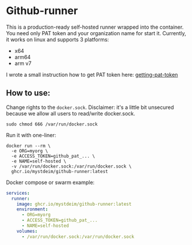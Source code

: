 # Github-runner
This is a production-ready self-hosted runner wrapped into the container.
You need only PAT token and your organization name for start it.
Currently, it works on linux and supports 3 platforms:
- x64
- arm64
- arm v7

I wrote a small instruction how to get PAT token here: [getting-pat-token](https://romanovi.dev/notes/github_1/#getting-pat-token)

## How to use:

Change rights to the `docker.sock`. 
Disclaimer: it's a little bit unsecured because we allow all users to read/write docker.sock.

```shell
sudo chmod 666 /var/run/docker.sock
```

Run it with one-liner:
```shell
docker run --rm \
  -e ORG=myorg \
  -e ACCESS_TOKEN=github_pat_... \
  -e NAME=self-hosted \
  -v /var/run/docker.sock:/var/run/docker.sock \
  ghcr.io/mystdeim/github-runner:latest
```

Docker compose or swarm example:
```yaml
services:
  runner:
    image: ghcr.io/mystdeim/github-runner:latest
    environment:
      - ORG=myorg
      - ACCESS_TOKEN=github_pat_...
      - NAME=self-hosted
    volumes:
      - /var/run/docker.sock:/var/run/docker.sock
```
